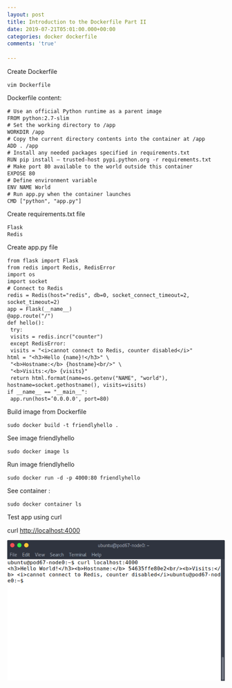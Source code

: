 ```yaml
---
layout: post
title: Introduction to the Dockerfile Part II
date: 2019-07-21T05:01:00.000+00:00
categories: docker dockerfile
comments: 'true'

---
```

Create Dockerfile

    vim Dockerfile

Dockerfile content:

    # Use an official Python runtime as a parent image
    FROM python:2.7-slim
    # Set the working directory to /app
    WORKDIR /app
    # Copy the current directory contents into the container at /app
    ADD . /app
    # Install any needed packages specified in requirements.txt
    RUN pip install — trusted-host pypi.python.org -r requirements.txt
    # Make port 80 available to the world outside this container
    EXPOSE 80
    # Define environment variable
    ENV NAME World
    # Run app.py when the container launches
    CMD ["python", "app.py"]

Create requirements.txt file

    Flask
    Redis

Create app.py file

    from flask import Flask
    from redis import Redis, RedisError
    import os
    import socket
    # Connect to Redis
    redis = Redis(host="redis", db=0, socket_connect_timeout=2, socket_timeout=2)
    app = Flask(__name__)
    @app.route("/")
    def hello():
     try:
     visits = redis.incr("counter")
     except RedisError:
     visits = "<i>cannot connect to Redis, counter disabled</i>"
    html = "<h3>Hello {name}!</h3>" \
     "<b>Hostname:</b> {hostname}<br/>" \
     "<b>Visits:</b> {visits}"
     return html.format(name=os.getenv("NAME", "world"), hostname=socket.gethostname(), visits=visits)
    if __name__ == "__main__":
     app.run(host=’0.0.0.0', port=80)

Build image from Dockerfile

    sudo docker build -t friendlyhello .

See image friendlyhello

    sudo docker image ls

Run image friendlyhello

    sudo docker run -d -p 4000:80 friendlyhello

See container :

    sudo docker container ls

Test app using curl

curl [http://localhost:4000](http://localhost:4000/)

![](/uploads/1_OZ5O_qIclMIEBLfPTscCwQ.png)